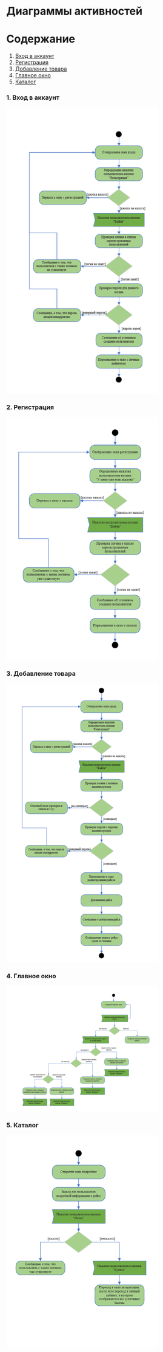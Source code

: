 # __Диаграммы активностей__

# Содержание
1. [Вход в аккаунт](#1)
2. [Регистрация](#2)
3. [Добавление товара](#3)
4. [Главное окно](#4)
5. [Каталог](#5)


### 1. Вход в аккаунт<a name="1"></a>
<img src="https://github.com/Alexrshut/LAB2_ZhTSRPO/blob/main/docs/diagrams/Activity/AuthActivityDiagram.png" alt="Вход в аккаунт" width="400"/>

### 2. Регистрация<a name="2"></a>

<img src="https://github.com/Alexrshut/LAB2_ZhTSRPO/blob/main/docs/diagrams/Activity/RegistrationActivityDiagram.png" alt="Регистрация" width="400"/>

### 3. Добавление товара<a name="3"></a>

<img src="https://github.com/Alexrshut/LAB2_ZhTSRPO/blob/main/docs/diagrams/Activity/AddActivityDiagram.png" alt="Добавление товара" width="400"/>

### 4. Главное окно<a name="4"></a>

<img src="https://github.com/Alexrshut/LAB2_ZhTSRPO/blob/main/docs/diagrams/Activity/MainActivityDiagram.png" alt="Главное окно" width="400"/>

### 5. Каталог<a name="5"></a>

<img src="https://github.com/Alexrshut/LAB2_ZhTSRPO/blob/main/docs/diagrams/Activity/RezActivityDiagram.png" alt="Каталог" width="400"/>
